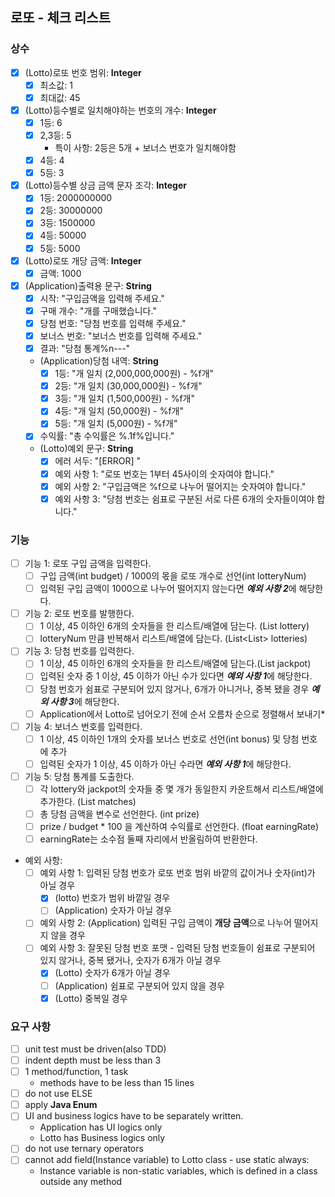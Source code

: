 ## 로또 - 체크 리스트

### 상수
- [x] (Lotto)로또 번호 범위: **Integer**
  - [x] 최소값: 1
  - [x] 최대값: 45
- [x] (Lotto)등수별로 일치해야하는 번호의 개수: **Integer**
  - [x] 1등: 6
  - [x] 2,3등: 5
    - 특이 사항: 2등은 5개 + 보너스 번호가 일치해야함
  - [x] 4등: 4
  - [x] 5등: 3
- [x] (Lotto)등수별 상금 금액 문자 조각: **Integer**
  - [x] 1등: 2000000000
  - [x] 2등: 30000000
  - [x] 3등: 1500000
  - [x] 4등: 50000
  - [x] 5등: 5000
- [x] (Lotto)로또 개당 금액: **Integer**
  - [x] 금액: 1000
- [x] (Application)출력용 문구: **String**
  - [x] 시작: "구입금액을 입력해 주세요."
  - [x] 구매 개수: "개를 구매했습니다."
  - [x] 당첨 번호: "당첨 번호를 입력해 주세요."
  - [x] 보너스 번호: "보너스 번호를 입력해 주세요."
  - [x] 결과: "당첨 통계%n---"
  - (Application)당첨 내역: **String**
    - [x] 1등: "개 일치 (2,000,000,000원) - %f개"
    - [x] 2등: "개 일치 (30,000,000원) - %f개"
    - [x] 3등: "개 일치 (1,500,000원) - %f개"
    - [x] 4등: "개 일치 (50,000원) - %f개"
    - [x] 5등: "개 일치 (5,000원) - %f개"
  - [x] 수익률: "총 수익률은 %.1f%입니다."
  - (Lotto)예외 문구: **String**
    - [x] 에러 서두: "[ERROR] "
    - [x] 예외 사항 1: "로또 번호는 1부터 45사이의 숫자여야 합니다."
    - [x] 예외 사항 2: "구입금액은 %f으로 나누어 떨어지는 숫자여야 합니다."
    - [x] 예외 사항 3: "당첨 번호는 쉼표로 구분된 서로 다른 6개의 숫자들이여야 합니다."

### 기능
- [ ] 기능 1: 로또 구입 금액을 입력한다.
  - [ ] 구입 금액(int budget) / 1000의 몫을 로또 개수로 선언(int lotteryNum)
  - [ ] 입력된 구입 금액이 1000으로 나누어 떨어지지 않는다면 ***예외 사항 2***에 해당한다.
- [ ] 기능 2: 로또 번호를 발행한다.
  - [ ] 1 이상, 45 이하인 6개의 숫자들을 한 리스트/배열에 담는다. (List<Integer> lottery)
  - [ ] lotteryNum 만큼 반복해서 리스트/배열에 담는다. (List<List<Integer>> lotteries)
- [ ] 기능 3: 당첨 번호를 입력한다.
  - [ ] 1 이상, 45 이하인 6개의 숫자들을 한 리스트/배열에 담는다.(List<Integer> jackpot)
  - [ ] 입력된 숫자 중 1 이상, 45 이하가 아닌 수가 있다면 ***예외 사항 1***에 해당한다.
  - [ ] 당첨 번호가 쉼표로 구분되어 있지 않거나, 6개가 아니거나, 중복 됐을 경우 ***예외 사항 3***에 해당한다.
  - [ ] Application에서 Lotto로 넘어오기 전에 순서 오름차 순으로 정렬해서 보내기*
- [ ] 기능 4: 보너스 번호를 입력한다.
  - [ ] 1 이상, 45 이하인 1개의 숫자를 보너스 번호로 선언(int bonus) 및 당첨 번호에 추가
  - [ ] 입력된 숫자가 1 이상, 45 이하가 아닌 수라면 ***예외 사항 1***에 해당한다.
- [ ] 기능 5: 당첨 통계를 도출한다.
  - [ ] 각 lottery와 jackpot의 숫자들 중 몇 개가 동일한지 카운트해서 리스트/배열에 추가한다. (List<Integer> matches)
  - [ ] 총 당첨 금액을 변수로 선언한다. (int prize)
  - [ ] prize / budget * 100 을 계산하여 수익률로 선언한다. (float earningRate)
  - [ ] earningRate는 소수점 둘째 자리에서 반올림하여 반환한다.

- 예외 사항:
  - [ ] 예외 사항 1: 입력된 당첨 번호가 로또 번호 범위 바깥의 값이거나 숫자(int)가 아닐 경우
    - [x] (lotto) 번호가 범위 바깥일 경우
    - [ ] (Application) 숫자가 아닐 경우
  - [ ] 예외 사항 2: (Application) 입력된 구입 금액이 **개당 금액**으로 나누어 떨어지지 않을 경우
  - [ ] 예외 사항 3: 잘못된 당첨 번호 포맷 - 입력된 당첨 번호들이 쉼표로 구분되어 있지 않거나, 중복 됐거나, 숫자가 6개가 아닐 경우
    - [x] (Lotto) 숫자가 6개가 아닐 경우
    - [ ] (Application) 쉼표로 구분되어 있지 않을 경우
    - [x] (Lotto) 중복일 경우

### 요구 사항
- [ ] unit test must be driven(also TDD)
- [ ] indent depth must be less than 3
- [ ] 1 method/function, 1 task
  - methods have to be less than 15 lines
- [ ] do not use ELSE
- [ ] apply **Java Enum**
- [ ] UI and business logics have to be separately written.
  - Application has UI logics only
  - Lotto has Business logics only
- [ ] do not use ternary operators
- [ ] cannot add field(Instance variable) to Lotto class - use static always: 
  - Instance variable is non-static variables, which is defined in a class outside any method